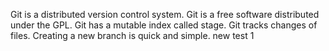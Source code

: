 Git is a distributed version control system.
Git is  a free software distributed under the GPL.
Git has a mutable index called stage.
Git tracks changes of files.
Creating a new branch is quick and simple.
new test 1

